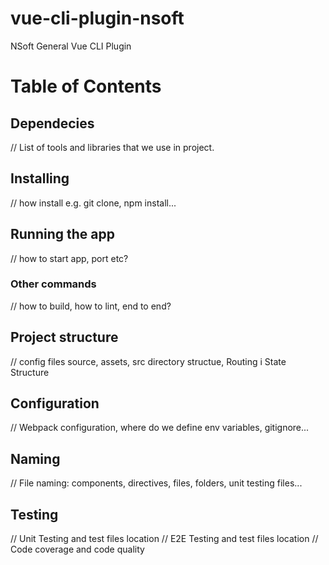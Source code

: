 # vue-cli-plugin-nsoft
NSoft General Vue CLI Plugin

# Table of Contents

## Dependecies
// List of tools and libraries that we use in project.

## Installing
// how install e.g. git clone, npm install...

## Running the app
// how to start app, port etc?

### Other commands
// how to build, how to lint, end to end?

## Project structure
// config files source, assets, src directory structue, Routing i State Structure

## Configuration
// Webpack configuration, where do we define env variables, gitignore...

## Naming
// File naming: components, directives, files, folders, unit testing files...

## Testing

// Unit Testing and test files location
// E2E Testing and test files location
// Code coverage and code quality
